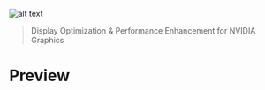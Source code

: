 ![alt text](https://i.imgur.com/aG2n5uP.png)

> Display Optimization &amp; Performance Enhancement for NVIDIA Graphics

# Preview

